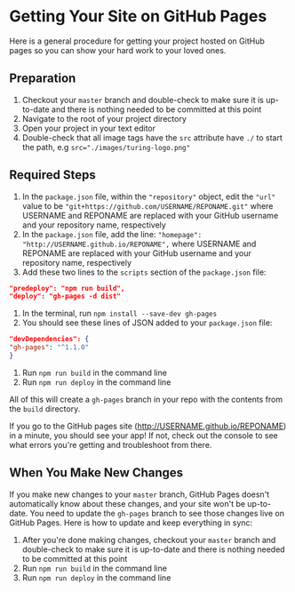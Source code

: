 # Getting Your Site on GitHub Pages

Here is a general procedure for getting your project hosted on GitHub pages so you can show your hard work to your loved ones.

## Preparation

1. Checkout your `master` branch and double-check to make sure it is up-to-date and there is nothing needed to be committed at this point
1. Navigate to the root of your project directory
1. Open your project in your text editor
1. Double-check that all image tags have the `src` attribute have `./` to start the path, e.g `src="./images/turing-logo.png"`

## Required Steps

1. In the `package.json` file, within the `"repository"` object, edit the `"url"` value to be `"git+https://github.com/USERNAME/REPONAME.git"` where USERNAME and REPONAME are replaced with your GitHub username and your repository name, respectively
1. In the `package.json` file, add the line: `"homepage": "http://USERNAME.github.io/REPONAME",` where USERNAME and REPONAME are replaced with your GitHub username and your repository name, respectively
1. Add these two lines to the `scripts` section of the `package.json` file:
  ```json
  "predeploy": "npm run build",
  "deploy": "gh-pages -d dist"
  ```
1. In the terminal, run `npm install --save-dev gh-pages`
1. You should see these lines of JSON added to your `package.json` file:
  ```json
  "devDependencies": {
  "gh-pages": "^1.1.0"
  }
  ```
1. Run `npm run build` in the command line
1. Run `npm run deploy` in the command line

All of this will create a `gh-pages` branch in your repo with the contents from the `build` directory.

If you go to the GitHub pages site (http://USERNAME.github.io/REPONAME) in a minute, you should see your app! If not, check out the console to see what errors you're getting and troubleshoot from there.

## When You Make New Changes

If you make new changes to your `master` branch, GitHub Pages doesn't automatically know about these changes, and your site won't be up-to-date. You need to update the `gh-pages` branch to see those changes live on GitHub Pages. Here is how to update and keep everything in sync:

1. After you're done making changes, checkout your `master` branch and double-check to make sure it is up-to-date and there is nothing needed to be committed at this point
1. Run `npm run build` in the command line
1. Run `npm run deploy` in the command line
